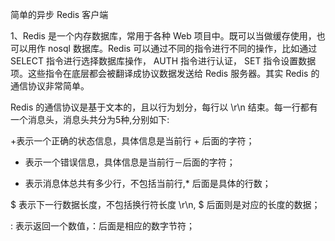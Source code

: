 简单的异步 Redis 客户端


1、Redis 是一个内存数据库，常用于各种 Web 项目中。既可以当做缓存使用，也可以用作 nosql 数据库。Redis 可以通过不同的指令进行不同的操作，比如通过 SELECT 指令进行选择数据库操作， AUTH 指令进行认证， SET 指令设置数据项。这些指令在底层都会被翻译成协议数据发送给 Redis 服务器。其实 Redis 的通信协议非常简单。

Redis 的通信协议是基于文本的，且以行为划分，每行以 \r\n 结束。每一行都有一个消息头，消息头共分为5种,分别如下:

+表示一个正确的状态信息，具体信息是当前行 + 后面的字符；

- 表示一个错误信息，具体信息是当前行－后面的字符；

* 表示消息体总共有多少行，不包括当前行,* 后面是具体的行数；

$ 表示下一行数据长度，不包括换行符长度 \r\n, $ 后面则是对应的长度的数据；

: 表示返回一个数值，：后面是相应的数字节符；

